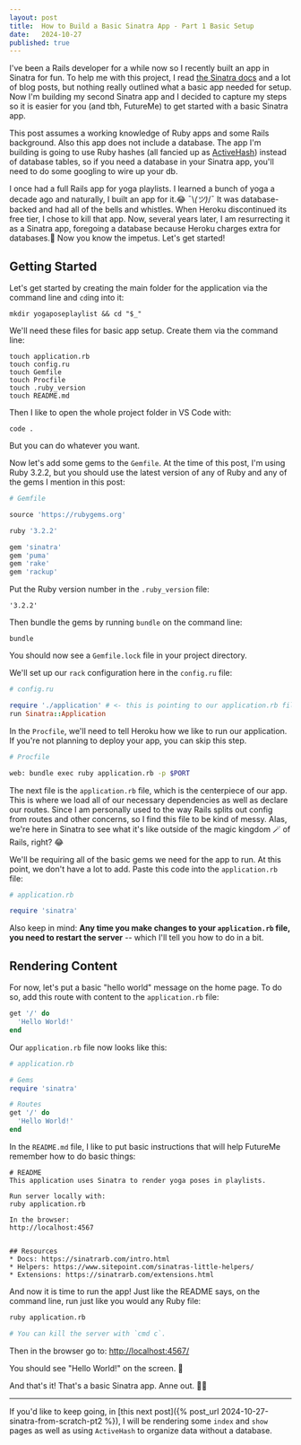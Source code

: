 ```yaml
---
layout: post
title:  How to Build a Basic Sinatra App - Part 1 Basic Setup
date:   2024-10-27
published: true
---
```


I've been a Rails developer for a while now so I recently built an app in Sinatra for fun. To help me with this project, I read [the Sinatra docs](https://sinatrarb.com/intro.html) and a lot of blog posts, but nothing really outlined what a basic app needed for setup. Now I'm building my second Sinatra app and I decided to capture my steps so it is easier for you (and tbh, FutureMe) to get started with a basic Sinatra app.

This post assumes a working knowledge of Ruby apps and some Rails background. Also this app does not include a database. The app I'm building is going to use Ruby hashes (all fancied up as [ActiveHash](https://github.com/active-hash/active_hash)) instead of database tables, so if you need a database in your Sinatra app, you'll need to do some googling to wire up your db.

I once had a full Rails app for yoga playlists. I learned a bunch of yoga a decade ago and naturally, I built an app for it.😂 ¯\\_(ツ)_/¯ It was database-backed and had all of the bells and whistles. When Heroku discontinued its free tier, I chose to kill that app. Now, several years later, I am resurrecting it as a Sinatra app, foregoing a database because Heroku charges extra for databases.💸 Now you know the impetus. Let's get started!

## Getting Started
Let's get started by creating the main folder for the application via the command line and `cd`ing into it:
```
mkdir yogaposeplaylist && cd "$_"
```

We'll need these files for basic app setup. Create them via the command line:
```
touch application.rb
touch config.ru
touch Gemfile
touch Procfile
touch .ruby_version
touch README.md
```

Then I like to open the whole project folder in VS Code with:
```
code .
```

But you can do whatever you want.

Now let's add some gems to the `Gemfile`. At the time of this post, I'm using Ruby 3.2.2, but you should use the latest version of any of Ruby and any of the gems I mention in this post:

```ruby
# Gemfile

source 'https://rubygems.org'

ruby '3.2.2'

gem 'sinatra'
gem 'puma'
gem 'rake'
gem 'rackup'
```

Put the Ruby version number in the `.ruby_version` file:
```
'3.2.2'
```

Then bundle the gems by running `bundle` on the command line:
```
bundle
```
You should now see a `Gemfile.lock` file in your project directory.


We'll set up our `rack` configuration here in the `config.ru` file:
```ruby
# config.ru

require './application' # <- this is pointing to our application.rb file
run Sinatra::Application
```

In the `Procfile`, we'll need to tell Heroku how we like to run our application. If you're not planning to deploy your app, you can skip this step.
```bash
# Procfile

web: bundle exec ruby application.rb -p $PORT
```

The next file is the `application.rb` file, which is the centerpiece of our app. This is where we load all of our necessary dependencies as well as declare our routes. Since I am personally used to the way Rails splits out config from routes and other concerns, so I find this file to be kind of messy. Alas, we're here in Sinatra to see what it's like outside of the magic kingdom 🪄 of Rails, right? 😂

We'll be requiring all of the basic gems we need for the app to run. At this point, we don't have a lot to add. Paste this code into the `application.rb` file:
```ruby
# application.rb

require 'sinatra'
```
Also keep in mind: **Any time you make changes to your `application.rb` file, you need to restart the server** -- which I'll tell you how to do in a bit.

## Rendering Content
For now, let's put a basic "hello world" message on the home page. To do so, add this route with content to the `application.rb` file:
```ruby
get '/' do
  'Hello World!'
end
```

Our `application.rb` file now looks like this:
```ruby
# application.rb

# Gems
require 'sinatra'

# Routes
get '/' do
  'Hello World!'
end
```


In the `README.md` file, I like to put basic instructions that will help FutureMe remember how to do basic things:
```
# README
This application uses Sinatra to render yoga poses in playlists.

Run server locally with:
ruby application.rb

In the browser:
http://localhost:4567


## Resources
* Docs: https://sinatrarb.com/intro.html
* Helpers: https://www.sitepoint.com/sinatras-little-helpers/
* Extensions: https://sinatrarb.com/extensions.html
```

And now it is time to run the app! Just like the README says, on the command line, run just like you would any Ruby file:
```bash
ruby application.rb

# You can kill the server with `cmd c`.
```

Then in the browser go to: [http://localhost:4567/](http://localhost:4567/)

You should see "Hello World!" on the screen. 🎉

And that's it! That's a basic Sinatra app. Anne out. 🎤💥


<hr>

If you'd like to keep going, in [this next post]({% post_url 2024-10-27-sinatra-from-scratch-pt2 %}), I will be rendering some `index` and `show` pages as well as using `ActiveHash` to organize data without a database.
